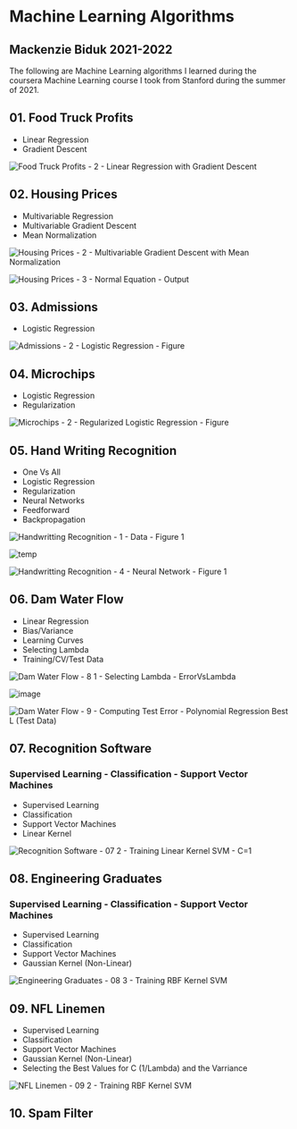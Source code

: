 # Machine Learning Algorithms
## Mackenzie Biduk 2021-2022
The following are Machine Learning algorithms I learned during the coursera Machine Learning course I took from Stanford during the summer of 2021.

## 01. Food Truck Profits

- Linear Regression
- Gradient Descent

![Food Truck Profits - 2 - Linear Regression with Gradient Descent](https://user-images.githubusercontent.com/84108349/150445850-23243c13-48ea-4588-a699-05407a926556.png)

## 02. Housing Prices

- Multivariable Regression
- Multivariable Gradient Descent
- Mean Normalization

![Housing Prices - 2 - Multivariable Gradient Descent with Mean Normalization](https://user-images.githubusercontent.com/84108349/150451119-41337e29-87f3-4b00-a909-e715de6c0663.PNG)

![Housing Prices - 3 - Normal Equation - Output](https://user-images.githubusercontent.com/84108349/150451138-fb310e3d-1373-4c69-a347-9a01dc804779.PNG)

## 03. Admissions

- Logistic Regression

![Admissions - 2 - Logistic Regression - Figure](https://user-images.githubusercontent.com/84108349/150451194-f419b3ed-86dd-45d6-99c3-329b5e10718d.png)

## 04. Microchips

- Logistic Regression
- Regularization

![Microchips - 2 - Regularized Logistic Regression - Figure](https://user-images.githubusercontent.com/84108349/150451417-6c1f253b-1447-4578-a8fc-c04d9d513f4a.png)

## 05. Hand Writing Recognition

- One Vs All
- Logistic Regression
- Regularization
- Neural Networks
- Feedforward
- Backpropagation

![Handwritting Recognition - 1 - Data - Figure 1](https://user-images.githubusercontent.com/84108349/151634536-3b34b1af-2c19-4145-bea6-985993d2b0a9.PNG)

![temp](https://user-images.githubusercontent.com/84108349/151634334-7e527e76-b578-4f58-80e8-47af1d93d17c.png)

![Handwritting Recognition - 4 - Neural Network - Figure 1](https://user-images.githubusercontent.com/84108349/151634405-902ee1c6-439f-4ad0-a523-b6d24c96a99a.PNG)

## 06. Dam Water Flow

- Linear Regression
- Bias/Variance
- Learning Curves
- Selecting Lambda
- Training/CV/Test Data

![Dam Water Flow - 8 1 - Selecting Lambda - ErrorVsLambda](https://user-images.githubusercontent.com/84108349/153315799-9b3edaee-ceea-4b9b-ac19-3307af892a26.png)

![image](https://user-images.githubusercontent.com/84108349/153315889-d38a3224-11a0-440d-a116-658cf2752935.png)


![Dam Water Flow - 9 - Computing Test Error - Polynomial Regression Best L (Test Data)](https://user-images.githubusercontent.com/84108349/153315832-0a16e400-6e93-4d66-a808-2fbcd35bcb69.png)

## 07. Recognition Software
### Supervised Learning - Classification - Support Vector Machines

- Supervised Learning
- Classification
- Support Vector Machines
- Linear Kernel

![Recognition Software - 07 2 - Training Linear Kernel SVM - C=1](https://user-images.githubusercontent.com/84108349/153731482-7768289d-079c-4686-ac99-10e84e98f16e.png)

## 08. Engineering Graduates
### Supervised Learning - Classification - Support Vector Machines

- Supervised Learning
- Classification
- Support Vector Machines
- Gaussian Kernel (Non-Linear)

![Engineering Graduates - 08 3 - Training RBF Kernel SVM](https://user-images.githubusercontent.com/84108349/153731512-5ae2bd07-1d74-4abc-aee9-e3972a489ff7.png)

## 09. NFL Linemen

- Supervised Learning
- Classification
- Support Vector Machines
- Gaussian Kernel (Non-Linear)
- Selecting the Best Values for C (1/Lambda) and the Varriance

![NFL Linemen - 09 2 - Training RBF Kernel SVM](https://user-images.githubusercontent.com/84108349/153731597-2158393b-72ff-475d-a741-cfb6c68ddad7.png)

## 10. Spam Filter

